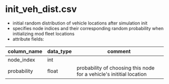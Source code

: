 # init_veh_dist.csv

* initial random distribution of vehicle locations after simulation init
* specifies node indices and their corresponding random probability when initializing mod fleet locations
* attribute fields:

column_name | data_type | comment
-- | -- | --
node_index | int |
probability | float | probability of choosing this node for a vehicle's inititial location

